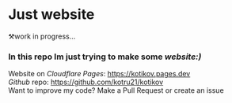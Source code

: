 # Just website
⚒️work in progress...
### In this repo Im just trying to make some *website:)*  
Website on _Cloudflare Pages_: https://kotikov.pages.dev <br>
_Github_ repo: https://github.com/kotru21/kotikov <br>
Want to improve my code? Make a Pull Request or create an issue
